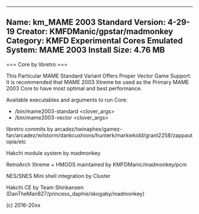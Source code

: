 -----------------------
Name: km_MAME 2003 Standard
Version: 4-29-19
Creator: KMFDManic/gpstar/madmonkey
Category: KMFD Experimental Cores
Emulated System: MAME 2003
Install Size: 4.76 MB
-----------------------
=== Core by libretro ===

This Particular MAME Standard Variant Offers Proper Vector Game Support.  It is recommended that MAME 2003 Xtreme
be used as the Primary MAME 2003 Core to have most optimal and best performance.

Available executables and arguments to run Core:
- /bin/mame2003-standard <rom> <clover_args>
- /bin/mame2003-vector <rom> <clover_args>

libretro commits by arcadez/twinaphex/gamez-fan/arcadez/wilstorm/dankcushions/hunterk/markwkidd/grant2258/zappautopia/etc

Hakchi module system by madmonkey

RetroArch Xtreme + HMODS maintained by KMFDManic/madmonkey/pcm

NES/SNES Mini shell integration by Cluster

Hakchi CE by Team Shinkansen (DanTheMan827/princess_daphie/skogaby/madmonkey)

(c) 2016-20xx

